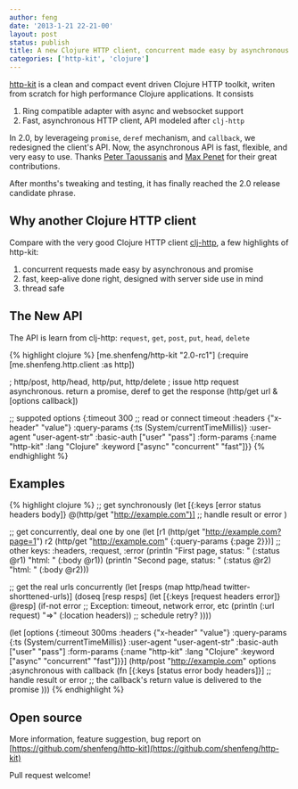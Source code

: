```yaml
---
author: feng
date: '2013-1-21 22-21-00'
layout: post
status: publish
title: A new Clojure HTTP client, concurrent made easy by asynchronous and promise
categories: ['http-kit', 'clojure']
---
```


[http-kit](https://github.com/shenfeng/http-kit) is a clean and compact event driven Clojure HTTP toolkit, writen from scratch for high performance Clojure applications. It consists
1. Ring compatible adapter with async and websocket support
2. Fast, asynchronous HTTP client, API modeled after `clj-http`

In 2.0, by leverageing `promise`, `deref` mechanism, and `callback`, we redesigned the client's API. Now, the asynchronous API is fast, flexible, and very easy to use.
Thanks [Peter Taoussanis](https://github.com/ptaoussanis) and [Max Penet](https://github.com/mpenet) for their great contributions.

After months's tweaking and testing, it has finally reached the 2.0 release candidate phrase.

<!-- The API is carefully designed. -->

<!-- After a few months testing -->

## Why another Clojure HTTP client
Compare with the very good Clojure HTTP client [clj-http](https://github.com/dakrone/clj-http), a few highlights of http-kit:

1. concurrent requests made easy by asynchronous and promise
2. fast, keep-alive done right, designed with server side use in mind
3. thread safe

## The New API

The API is learn from clj-http: `request`, `get`, `post`, `put`, `head`, `delete`

{% highlight clojure %}
[me.shenfeng/http-kit "2.0-rc1"]
(:require [me.shenfeng.http.client :as http])

; http/post, http/head, http/put, http/delete
; issue http request asynchronous. return a promise, deref to get the response
(http/get url & [options callback])

;; suppoted options
{:timeout 300 ;; read or connect timeout
 :headers {"x-header" "value"}
 :query-params {:ts (System/currentTimeMillis)}
 :user-agent "user-agent-str"
 :basic-auth ["user" "pass"]
 :form-params {:name "http-kit"
               :lang "Clojure"
               :keyword ["async" "concurrent" "fast"]}}
{% endhighlight %}

## Examples

{% highlight clojure %}
;; get synchronously
(let [{:keys [error status headers body]} @(http/get "http://example.com")]
  ;; handle result or error
  )

;; get concurrently, deal one by one
(let [r1 (http/get "http://example.com?page=1")
      r2 (http/get "http://example.com" {:query-params {:page 2}})]
  ;; other keys: :headers, :request, :error
  (println "First page, status: " (:status @r1) "html: " (:body @r1))
  (println "Second page, status: " (:status @r2) "html: " (:body @r2)))

;; get the real urls concurrently
(let [resps (map http/head twitter-shorttened-urls)]
  (doseq [resp resps]
    (let [{:keys [request headers error]} @resp]
      (if-not error ;; Exception: timeout, network error, etc
        (println (:url request) "=>" (:location headers))
        ;; schedule retry?
        ))))

(let [options {:timeout 300ms
               :headers {"x-header" "value"}
               :query-params {:ts (System/currentTimeMillis)}
               :user-agent "user-agent-str"
               :basic-auth ["user" "pass"]
               :form-params {:name "http-kit"
                             :lang "Clojure"
                             :keyword ["async" "concurrent" "fast"]}}]
  (http/post "http://example.com" options
            ;asynchronous with callback
             (fn [{:keys [status error body headers]}]
               ;; handle result or error
               ;; the callback's return value is delivered to the promise
               )))
{% endhighlight %}

## Open source

More information, feature suggestion, bug report on [https://github.com/shenfeng/http-kit](https://github.com/shenfeng/http-kit)

Pull request welcome!
